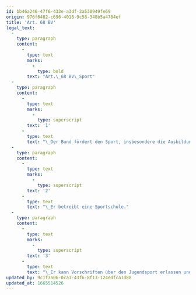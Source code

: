 ```yaml
---
id: bb46a246-47f6-433e-a3df-2a530949fe69
origin: 976f6482-c696-4018-9c58-348b5a4784ef
title: 'Art. 68 BV'
legal_text:
  -
    type: paragraph
    content:
      -
        type: text
        marks:
          -
            type: bold
        text: "Art.\_68 BV\_Sport"
  -
    type: paragraph
    content:
      -
        type: text
        marks:
          -
            type: superscript
        text: '1'
      -
        type: text
        text: "\_Der Bund fördert den Sport, insbesondere die Ausbildung."
  -
    type: paragraph
    content:
      -
        type: text
        marks:
          -
            type: superscript
        text: '2'
      -
        type: text
        text: "\_Er betreibt eine Sportschule."
  -
    type: paragraph
    content:
      -
        type: text
        marks:
          -
            type: superscript
        text: '3'
      -
        type: text
        text: "\_Er kann Vorschriften über den Jugendsport erlassen und den Sportunterricht an Schulen obligatorisch erklären."
updated_by: 9c1f3a06-0ca1-43f6-8f13-124edfca1d88
updated_at: 1665514526
---
```

